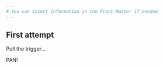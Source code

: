 ```yaml
---
# You can insert information in the Front-Matter if needed
---
```


## First attempt

Pull the trigger…

PAN!
